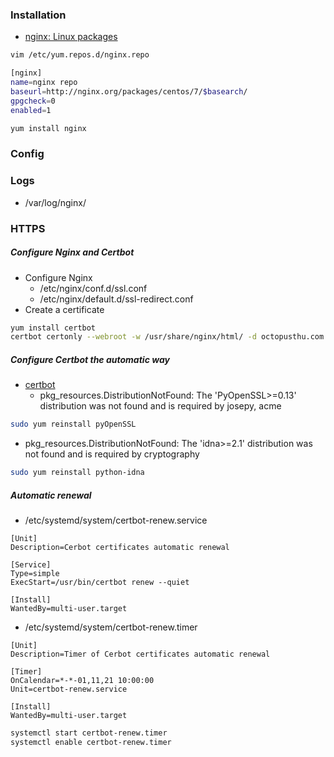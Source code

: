 ### Installation
- [nginx: Linux packages](https://nginx.org/en/linux_packages.html)

```bash
vim /etc/yum.repos.d/nginx.repo

[nginx]
name=nginx repo
baseurl=http://nginx.org/packages/centos/7/$basearch/
gpgcheck=0
enabled=1

yum install nginx
``` 

### Config
### Logs
- /var/log/nginx/
### HTTPS

##### Configure Nginx and Certbot 
- Configure Nginx
  - /etc/nginx/conf.d/ssl.conf
  - /etc/nginx/default.d/ssl-redirect.conf
- Create a certificate

```bash
yum install certbot
certbot certonly --webroot -w /usr/share/nginx/html/ -d octopusthu.com -d www.octopusthu.com
```

##### Configure Certbot the automatic way
- [certbot](https://certbot.eff.org/lets-encrypt/centosrhel7-nginx)
  - pkg_resources.DistributionNotFound: The 'PyOpenSSL>=0.13' distribution was not found and is required by josepy, acme
```bash
sudo yum reinstall pyOpenSSL
```
  
  - pkg_resources.DistributionNotFound: The 'idna>=2.1' distribution was not found and is required by cryptography
```bash
sudo yum reinstall python-idna
```

##### Automatic renewal
- /etc/systemd/system/certbot-renew.service
```
[Unit]
Description=Cerbot certificates automatic renewal

[Service]
Type=simple
ExecStart=/usr/bin/certbot renew --quiet

[Install]
WantedBy=multi-user.target
```
- /etc/systemd/system/certbot-renew.timer
```
[Unit]
Description=Timer of Cerbot certificates automatic renewal

[Timer]
OnCalendar=*-*-01,11,21 10:00:00
Unit=certbot-renew.service

[Install]
WantedBy=multi-user.target
```

```bash
systemctl start certbot-renew.timer
systemctl enable certbot-renew.timer
```
